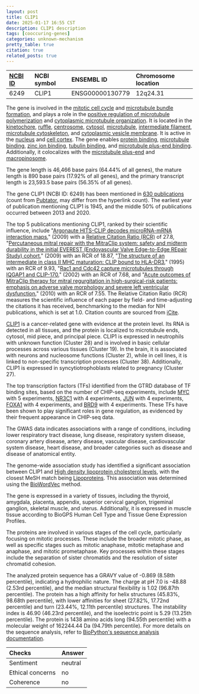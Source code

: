 ```yaml
---
layout: post
title: CLIP1
date: 2025-01-17 16:55 CST
description: CLIP1 description
tags: [cooccuring-genes]
categories: unknown-mechanism
pretty_table: true
citation: true
related_posts: true
---
```




| [NCBI ID](https://www.ncbi.nlm.nih.gov/gene/6249) | NCBI symbol | ENSEMBL ID | Chromosome location |
| :-------- | :------- | :-------- | :------- |
| 6249  | CLIP1 | ENSG00000130779 | 12q24.31 |



The gene is involved in the [mitotic cell cycle](https://amigo.geneontology.org/amigo/term/GO:0000278) and [microtubule bundle formation](https://amigo.geneontology.org/amigo/term/GO:0001578), and plays a role in the [positive regulation of microtubule polymerization](https://amigo.geneontology.org/amigo/term/GO:0031116) and [cytoplasmic microtubule organization](https://amigo.geneontology.org/amigo/term/GO:0031122). It is located in the [kinetochore](https://amigo.geneontology.org/amigo/term/GO:0000776), [ruffle](https://amigo.geneontology.org/amigo/term/GO:0001726), [centrosome](https://amigo.geneontology.org/amigo/term/GO:0005813), [cytosol](https://amigo.geneontology.org/amigo/term/GO:0005829), [microtubule](https://amigo.geneontology.org/amigo/term/GO:0005874), [intermediate filament](https://amigo.geneontology.org/amigo/term/GO:0005882), [microtubule cytoskeleton](https://amigo.geneontology.org/amigo/term/GO:0015630), and [cytoplasmic vesicle membrane](https://amigo.geneontology.org/amigo/term/GO:0030659). It is active in the [nucleus](https://amigo.geneontology.org/amigo/term/GO:0005634) and [cell cortex](https://amigo.geneontology.org/amigo/term/GO:0005938). The gene enables [protein binding](https://amigo.geneontology.org/amigo/term/GO:0005515), [microtubule binding](https://amigo.geneontology.org/amigo/term/GO:0008017), [zinc ion binding](https://amigo.geneontology.org/amigo/term/GO:0008270), [tubulin binding](https://amigo.geneontology.org/amigo/term/GO:0015631), and [microtubule plus-end binding](https://amigo.geneontology.org/amigo/term/GO:0051010). Additionally, it colocalizes with the [microtubule plus-end](https://amigo.geneontology.org/amigo/term/GO:0035371) and [macropinosome](https://amigo.geneontology.org/amigo/term/GO:0044354).


The gene length is 46,466 base pairs (64.44% of all genes), the mature length is 890 base pairs (17.92% of all genes), and the primary transcript length is 23,593.5 base pairs (56.35% of all genes).


The gene CLIP1 (NCBI ID: 6249) has been mentioned in [630 publications](https://pubmed.ncbi.nlm.nih.gov/?term=%22CLIP1%22) (count from [Pubtator](https://academic.oup.com/nar/article/47/W1/W587/5494727), may differ from the hyperlink count). The earliest year of publication mentioning CLIP1 is 1945, and the middle 50% of publications occurred between 2013 and 2020.


The top 5 publications mentioning CLIP1, ranked by their scientific influence, include "[Argonaute HITS-CLIP decodes microRNA-mRNA interaction maps.](https://pubmed.ncbi.nlm.nih.gov/19536157)" (2009) with a [Relative Citation Ratio (RCR)](https://journals.plos.org/plosbiology/article?id=10.1371/journal.pbio.1002541) of 27.8, "[Percutaneous mitral repair with the MitraClip system: safety and midterm durability in the initial EVEREST (Endovascular Valve Edge-to-Edge REpair Study) cohort.](https://pubmed.ncbi.nlm.nih.gov/19679246)" (2009) with an RCR of 18.87, "[The structure of an intermediate in class II MHC maturation: CLIP bound to HLA-DR3.](https://pubmed.ncbi.nlm.nih.gov/7477400)" (1995) with an RCR of 9.93, "[Rac1 and Cdc42 capture microtubules through IQGAP1 and CLIP-170.](https://pubmed.ncbi.nlm.nih.gov/12110184)" (2002) with an RCR of 7.68, and "[Acute outcomes of MitraClip therapy for mitral regurgitation in high-surgical-risk patients: emphasis on adverse valve morphology and severe left ventricular dysfunction.](https://pubmed.ncbi.nlm.nih.gov/20219746)" (2010) with an RCR of 7.55. The Relative Citation Ratio (RCR) measures the scientific influence of each paper by field- and time-adjusting the citations it has received, benchmarking to the median for NIH publications, which is set at 1.0. Citation counts are sourced from [iCite](https://icite.od.nih.gov).


[CLIP1](https://www.proteinatlas.org/ENSG00000130779-CLIP1) is a cancer-related gene with evidence at the protein level. Its RNA is detected in all tissues, and the protein is localized to microtubule ends, cytosol, mid piece, and principal piece. CLIP1 is expressed in neutrophils with unknown function (Cluster 28) and is involved in basic cellular processes across various tissues (Cluster 19). In the brain, it is associated with neurons and nucleosome functions (Cluster 2), while in cell lines, it is linked to non-specific transcription processes (Cluster 38). Additionally, CLIP1 is expressed in syncytiotrophoblasts related to pregnancy (Cluster 27).


The top transcription factors (TFs) identified from the GTRD database of TF binding sites, based on the number of CHIP-seq experiments, include [MYC](https://www.ncbi.nlm.nih.gov/gene/4609) with 5 experiments, [NR3C1](https://www.ncbi.nlm.nih.gov/gene/2908) with 4 experiments, [JUN](https://www.ncbi.nlm.nih.gov/gene/3725) with 4 experiments, [FOXA1](https://www.ncbi.nlm.nih.gov/gene/3169) with 4 experiments, and [BRD9](https://www.ncbi.nlm.nih.gov/gene/65980) with 4 experiments. These TFs have been shown to play significant roles in gene regulation, as evidenced by their frequent appearance in CHIP-seq data.



The GWAS data indicates associations with a range of conditions, including lower respiratory tract disease, lung disease, respiratory system disease, coronary artery disease, artery disease, vascular disease, cardiovascular system disease, heart disease, and broader categories such as disease and disease of anatomical entity.


The genome-wide association study has identified a significant association between CLIP1 and [High density lipoprotein cholesterol levels](https://pubmed.ncbi.nlm.nih.gov/33462484), with the closest MeSH match being [Lipoproteins](https://meshb.nlm.nih.gov/record/ui?ui=D008074). This association was determined using the [BioWordVec](https://www.nature.com/articles/s41597-019-0055-0) method.


The gene is expressed in a variety of tissues, including the thyroid, amygdala, placenta, appendix, superior cervical ganglion, trigeminal ganglion, skeletal muscle, and uterus. Additionally, it is expressed in muscle tissue according to BioGPS Human Cell Type and Tissue Gene Expression Profiles.


The proteins are involved in various stages of the cell cycle, particularly focusing on mitotic processes. These include the broader mitotic phase, as well as specific stages such as mitotic anaphase, mitotic metaphase and anaphase, and mitotic prometaphase. Key processes within these stages include the separation of sister chromatids and the resolution of sister chromatid cohesion.



The analyzed protein sequence has a GRAVY value of -0.869 (8.58th percentile), indicating a hydrophilic nature. The charge at pH 7.0 is -48.88 (2.53rd percentile), and the median structural flexibility is 1.02 (96.87th percentile). The protein has a high affinity for helix structures (45.83%, 98.68th percentile), with lower affinities for sheet (27.82%, 17.72nd percentile) and turn (23.44%, 12.11th percentile) structures. The instability index is 46.90 (46.23rd percentile), and the isoelectric point is 5.29 (13.25th percentile). The protein is 1438 amino acids long (94.55th percentile) with a molecular weight of 162244.44 Da (94.79th percentile). For more details on the sequence analysis, refer to [BioPython's sequence analysis documentation](https://biopython.org/docs/1.75/api/Bio.SeqUtils.ProtParam.html).





| Checks    | Answer |
| :-------- | :------- |
| Sentiment  | neutral   |
| Ethical concerns | no     |
| Coherence    | no    |